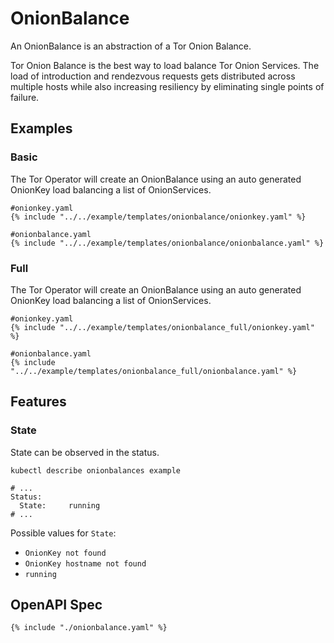 # OnionBalance

An OnionBalance is an abstraction of a Tor Onion Balance.

Tor Onion Balance is the best way to load balance Tor Onion Services. The
load of introduction and rendezvous requests gets distributed across
multiple hosts while also increasing resiliency by eliminating single
points of failure.

## Examples

### Basic

The Tor Operator will create an OnionBalance using an auto generated OnionKey load balancing a list of OnionServices.

```
#onionkey.yaml
{% include "../../example/templates/onionbalance/onionkey.yaml" %}
```

```
#onionbalance.yaml
{% include "../../example/templates/onionbalance/onionbalance.yaml" %}
```

### Full

The Tor Operator will create an OnionBalance using an auto generated OnionKey load balancing a list of OnionServices.

```
#onionkey.yaml
{% include "../../example/templates/onionbalance_full/onionkey.yaml" %}
```

```
#onionbalance.yaml
{% include "../../example/templates/onionbalance_full/onionbalance.yaml" %}
```

## Features

### State

State can be observed in the status.

```
kubectl describe onionbalances example
```

```
# ...
Status:
  State:     running
# ...
```

Possible values for `State`:

- `OnionKey not found`
- `OnionKey hostname not found`
- `running`

## OpenAPI Spec

```
{% include "./onionbalance.yaml" %}
```
